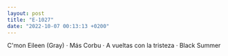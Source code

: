```yaml
---
layout: post
title: "E-1027"
date: "2022-10-07 00:13:13 +0200"
---
```


C'mon Eileen (Gray) · Más Corbu · A vueltas con la tristeza · Black Summer

